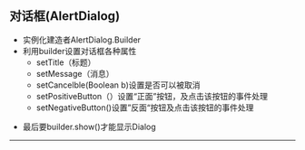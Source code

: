 ## 对话框(AlertDialog)
* 实例化建造者AlertDialog.Builder
* 利用builder设置对话框各种属性
  * setTitle（标题）
  * setMessage（消息）
  - setCancelble(Boolean b)设置是否可以被取消
  - setPositiveButton（）设置“正面”按钮，及点击该按钮的事件处理
  - setNegativeButton()设置”反面“按钮及点击该按钮的事件处理
- 最后要builder.show()才能显示Dialog
---
